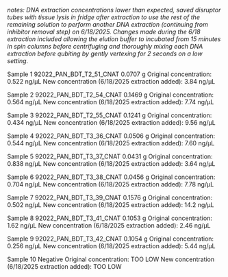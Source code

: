 *notes: DNA extraction concentrations lower than expected, saved disruptor tubes with tissue lysis in fridge after extraction to use the rest of the remaining solution to perform another DNA extraction (continuing from inhibitor removal step) on 6/18/2025. Changes made during the 6/18 extraction included allowing the elution buffer to incubated from 15 minutes in spin columns before centrifuging and thoroughly mixing each DNA extraction before qubiting by gently vertexing for 2 seconds on a low setting.* 

Sample 1 
92022_PAN_BDT_T2_51_CNAT
0.0707 g
Original concentration: 0.522 ng/μL
New concentration (6/18/2025 extraction added): 3.84 ng/μL

Sample 2
92022_PAN_BDT_T2_54_CNAT
0.1469 g
Original concentration: 0.564 ng/μL
New concentration (6/18/2025 extraction added): 7.74 ng/μL

Sample 3
92022_PAN_BDT_T2_55_CNAT
0.1241 g
Original concentration: 0.434 ng/μL
New concentration (6/18/2025 extraction added): 9.56 ng/μL

Sample 4
92022_PAN_BDT_T3_36_CNAT
0.0506 g
Original concentration: 0.544 ng/μL
New concentration (6/18/2025 extraction added): 7.60 ng/μL

Sample 5 
92022_PAN_BDT_T3_37_CNAT
0.0431 g
Original concentration: 0.838 ng/μL
New concentration (6/18/2025 extraction added): 3.64 ng/μL

Sample 6
92022_PAN_BDT_T3_38_CNAT
0.0456 g
Original concentration: 0.704 ng/μL
New concentration (6/18/2025 extraction added): 7.78 ng/μL

Sample 7 
92022_PAN_BDT_T3_39_CNAT
0.1576 g
Original concentration: 0.502 ng/μL
New concentration (6/18/2025 extraction added): 14.2 ng/μL

Sample 8 
92022_PAN_BDT_T3_41_CNAT
0.1053 g
Original concentration: 1.62 ng/μL
New concentration (6/18/2025 extraction added): 2.46 ng/μL

Sample 9 
92022_PAN_BDT_T3_42_CNAT
0.1054 g
Original concentration: 0.256 ng/μL
New concentration (6/18/2025 extraction added): 5.44 ng/μL

Sample 10 
Negative 
Original concentration: TOO LOW
New concentration (6/18/2025 extraction added): TOO LOW